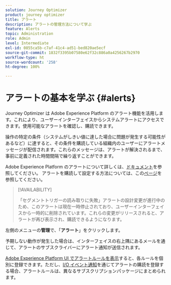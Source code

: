 ```yaml
---
solution: Journey Optimizer
product: journey optimizer
title: アラート
description: アラートの管理方法について学ぶ
feature: Alerts
topic: Administration
role: Admin
level: Intermediate
exl-id: 0855ca5b-c7af-41c4-ad51-bed820ae5ecf
source-git-commit: 1832f3395b07580e62f32c886a0a4256267b2970
workflow-type: ht
source-wordcount: '258'
ht-degree: 100%

---
```


# アラートの基本を学ぶ {#alerts}

Journey Optimizer は Adobe Experience Platform のアラート機能を活用します。これにより、ユーザーインターフェイスからシステムアラートにアクセスできます。使用可能なアラートを確認し、購読できます。

操作の特定の条件（システムがしきい値に達した場合に問題が発生する可能性があるなど）に達すると、その条件を購読している組織内のユーザーにアラートメッセージが配信されます。これらのメッセージは、アラートが解決されるまで、事前に定義された時間間隔で繰り返すことができます。

Adobe Experience Platform のアラートについて詳しくは、[ドキュメント](https://experienceleague.adobe.com/docs/experience-platform/observability/alerts/overview.html?lang=ja)を参照してください。
アラートを購読して設定する方法については、この[ページ](https://experienceleague.adobe.com/docs/experience-platform/observability/alerts/ui.html?lang=ja)を参照してください。

>[!AVAILABILITY]
>
>「セグメントトリガーの読み取りに失敗」アラートの設計変更が進行中のため、このアラートは現在一時停止されており、ユーザーインターフェイスから一時的に削除されています。これらの変更がリリースされると、アラートが再び表示され、購読できるようになります。

左側のメニューの&#x200B;**管理**&#x200B;で、「**アラート**」をクリックします。

<!--A pre-configured alert for Journey Optimizer is available. This alert will warn you if a read segment node has not processed any profile during the defined time frame.

![](assets/alerts1.png)-->

予期しない動作が発生した場合は、インターフェイスの右上隅にあるメールを通じて、アラートのサブスクライバーにアラート通知が送信されます。

<!--![](assets/alerts2.png)-->


[Adobe Experience Platform UI でアラートルールを表示](https://experienceleague.adobe.com/docs/experience-platform/observability/alerts/ui.html?lang=ja)すると、各ルールを個別に登録できます。ただし、[I/O イベント通知](https://experienceleague.adobe.com/docs/experience-platform/observability/alerts/subscribe.html?lang=ja)を通じてアラートの購読を登録する場合、アラートルールは、異なるサブスクリプションパッケージにまとめられます。

<!--The I/O event subscription name corresponding to the Read segment alert is: "Journey read segment Delays, Failures and Errors".

>[!WARNING]
>
>These alerts apply only to live journeys. Alerts will not be triggered for journeys in test mode.-->
